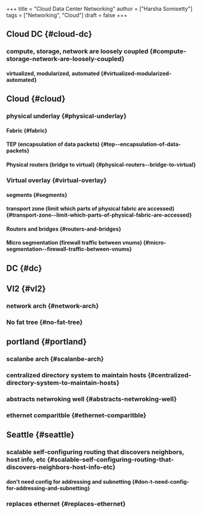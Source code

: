 +++
title = "Cloud Data Center Networking"
author = ["Harsha Somisetty"]
tags = ["Networking", "Cloud"]
draft = false
+++

## Cloud DC {#cloud-dc}


### compute, storage, network are loosely coupled {#compute-storage-network-are-loosely-coupled}


#### virtualized, modularized, automated {#virtualized-modularized-automated}


## Cloud {#cloud}


### physical underlay {#physical-underlay}


#### Fabric {#fabric}


#### TEP (encapsulation of data packets) {#tep--encapsulation-of-data-packets}


#### Physical routers (bridge to virtual) {#physical-routers--bridge-to-virtual}


### Virtual overlay {#virtual-overlay}


#### segments {#segments}


#### transport zone (limit which parts of physical fabric are accessed) {#transport-zone--limit-which-parts-of-physical-fabric-are-accessed}


#### Routers and bridges {#routers-and-bridges}


#### Micro segmentation (firewall traffic between vnums) {#micro-segmentation--firewall-traffic-between-vnums}


## DC {#dc}


## Vl2 {#vl2}


### network arch {#network-arch}


### No fat tree {#no-fat-tree}


## portland {#portland}


### scalanbe arch {#scalanbe-arch}


### centralized directory system to maintain hosts {#centralized-directory-system-to-maintain-hosts}


### abstracts netwroking well {#abstracts-netwroking-well}


### ethernet comparitble {#ethernet-comparitble}


## Seattle {#seattle}


### scalable self-configuring routing that discovers neighbors, host info, etc {#scalable-self-configuring-routing-that-discovers-neighbors-host-info-etc}


#### don't need config for addressing and subnetting {#don-t-need-config-for-addressing-and-subnetting}


### replaces ethernet {#replaces-ethernet}